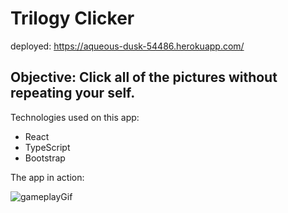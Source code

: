 # Trilogy Clicker

deployed: https://aqueous-dusk-54486.herokuapp.com/

## Objective: Click all of the pictures without repeating your self.

Technologies used on this app:

* React
* TypeScript
* Bootstrap

The app in action:

![gameplayGif](game/public/images/trilogyClicker.gif)
